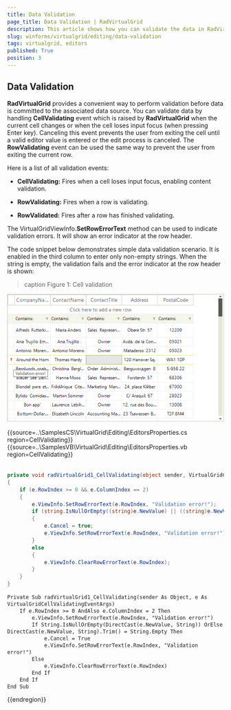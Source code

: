 ```yaml
---
title: Data Validation
page_title: Data Validation | RadVirtualGrid
description: This article shows how you can validate the data in RadVirtualGrid using the appropriate events. 
slug: winforms/virtualgrid/editing/data-validation
tags: virtualgrid, editors
published: True
position: 3
---
```



## Data Validation

__RadVirtualGrid__ provides a convenient way to perform validation before data is committed to the associated data source. You can validate data by handling __CellValidating__ event which is raised by __RadVirtualGrid__ when the current cell changes or when the cell loses input focus (when pressing Enter key). Canceling this event prevents the user from exiting the cell until a valid editor value is entered or the edit process is canceled. The __RowValidating__ event can be used the same way to prevent the user from exiting the current row.

Here is a list of all validation events: 

* __CellValidating:__ Fires when a cell loses input focus, enabling content validation. 

* __RowValidating:__ Fires when a row is validating.

* __RowValidated:__ Fires after a row has finished validating.

The VirtualGridViewInfo.__SetRowErrorText__ method can be used to indicate validation errors. It will show an error indicator at the row header.

The code snippet below demonstrates simple data validation scenario. It is enabled in the third column to enter only non-empty strings. When the string is empty, the validation fails and the error indicator at the row header is shown:

>caption Figure 1: Cell validation

![virtualgrid-editing-data-validation001](images/virtualgrid-editing-data-validation001.png)


{{source=..\SamplesCS\VirtualGrid\Editing\EditorsProperties.cs region=CellValidating}} 
{{source=..\SamplesVB\VirtualGrid\Editing\EditorsProperties.vb region=CellValidating}}
````C#
        
private void radVirtualGrid1_CellValidating(object sender, VirtualGridCellValidatingEventArgs e)
{
    if (e.RowIndex >= 0 && e.ColumnIndex == 2)
    {
        e.ViewInfo.SetRowErrorText(e.RowIndex, "Validation error!");
        if (string.IsNullOrEmpty((string)e.NewValue) || ((string)e.NewValue).Trim() == string.Empty)
        {
            e.Cancel = true;
            e.ViewInfo.SetRowErrorText(e.RowIndex, "Validation error!");
        }
        else
        {
            e.ViewInfo.ClearRowErrorText(e.RowIndex);
        }
    }
}

````
````VB.NET
Private Sub radVirtualGrid1_CellValidating(sender As Object, e As VirtualGridCellValidatingEventArgs)
    If e.RowIndex >= 0 AndAlso e.ColumnIndex = 2 Then
        e.ViewInfo.SetRowErrorText(e.RowIndex, "Validation error!")
        If String.IsNullOrEmpty(DirectCast(e.NewValue, String)) OrElse DirectCast(e.NewValue, String).Trim() = String.Empty Then
            e.Cancel = True
            e.ViewInfo.SetRowErrorText(e.RowIndex, "Validation error!")
        Else
            e.ViewInfo.ClearRowErrorText(e.RowIndex)
        End If
    End If
End Sub

````

{{endregion}}

